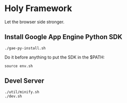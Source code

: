 Holy Framework
==

Let the browser side stronger.

Install Google App Engine Python SDK
--

    ./gae-py-install.sh
    
Do it before anything to put the SDK in the $PATH:

    source env.sh
    
Devel Server
--
    ./util/minify.sh
    ./dev.sh
    

   




